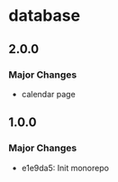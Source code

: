 # database

## 2.0.0

### Major Changes

- calendar page

## 1.0.0

### Major Changes

- e1e9da5: Init monorepo
